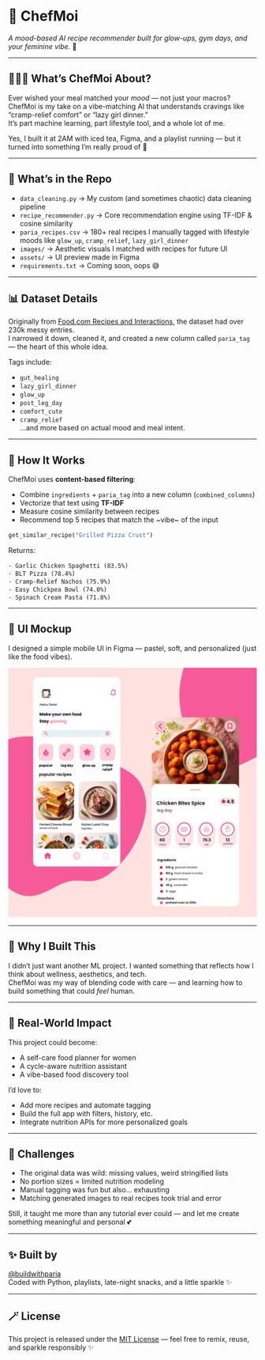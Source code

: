 
# 🧁 ChefMoi  
*A mood-based AI recipe recommender built for glow-ups, gym days, and your feminine vibe.* 🍓

---

## 👩🏻‍🍳 What’s ChefMoi About?

Ever wished your meal matched your *mood* — not just your macros?  
ChefMoi is my take on a vibe-matching AI that understands cravings like “cramp-relief comfort” or “lazy girl dinner.”  
It’s part machine learning, part lifestyle tool, and a whole lot of me.

Yes, I built it at 2AM with iced tea, Figma, and a playlist running — but it turned into something I’m really proud of 💖

---

## 🧃 What’s in the Repo

- `data_cleaning.py` → My custom (and sometimes chaotic) data cleaning pipeline  
- `recipe_recommender.py` → Core recommendation engine using TF-IDF & cosine similarity  
- `paria_recipes.csv` → 180+ real recipes I manually tagged with lifestyle moods like `glow_up`, `cramp_relief`, `lazy_girl_dinner`  
- `images/` → Aesthetic visuals I matched with recipes for future UI  
- `assets/` → UI preview made in Figma  
- `requirements.txt` → Coming soon, oops 😅

---

## 📊 Dataset Details

Originally from [Food.com Recipes and Interactions](https://www.kaggle.com/datasets/shuyangli94/food-com-recipes-and-user-interactions), the dataset had over 230k messy entries.  
I narrowed it down, cleaned it, and created a new column called `paria_tag` — the heart of this whole idea.

Tags include:
- `gut_healing`  
- `lazy_girl_dinner`  
- `glow_up`  
- `post_leg_day`  
- `comfort_cute`  
- `cramp_relief`  
...and more based on actual mood and meal intent.

---

## 🤖 How It Works

ChefMoi uses **content-based filtering**:
- Combine `ingredients` + `paria_tag` into a new column (`combined_columns`)
- Vectorize that text using **TF-IDF**
- Measure cosine similarity between recipes
- Recommend top 5 recipes that match the ~vibe~ of the input

```python
get_similar_recipe("Grilled Pizza Crust")
```

Returns:
```text
- Garlic Chicken Spaghetti (83.5%)
- BLT Pizza (78.4%)
- Cramp-Relief Nachos (75.9%)
- Easy Chickpea Bowl (74.0%)
- Spinach Cream Pasta (71.8%)
```

---

## 🎨 UI Mockup

I designed a simple mobile UI in Figma — pastel, soft, and personalized (just like the food vibes).

![ChefMoi UI Mockup](assets/figma_mockup.png)

---

## 💖 Why I Built This

I didn’t just want another ML project. I wanted something that reflects how I think about wellness, aesthetics, and tech.  
ChefMoi was my way of blending code with care — and learning how to build something that could *feel* human.

---

## 🌱 Real-World Impact

This project could become:
- A self-care food planner for women  
- A cycle-aware nutrition assistant  
- A vibe-based food discovery tool  

I’d love to:
- Add more recipes and automate tagging
- Build the full app with filters, history, etc.
- Integrate nutrition APIs for more personalized goals

---

## 🚧 Challenges

- The original data was wild: missing values, weird stringified lists
- No portion sizes = limited nutrition modeling
- Manual tagging was fun but also... exhausting
- Matching generated images to real recipes took trial and error

Still, it taught me more than any tutorial ever could — and let me create something meaningful and personal 💕

---

## ✨ Built by 

[@buildwithparia](https://github.com/buildwithparia)  
Coded with Python, playlists, late-night snacks, and a little sparkle ✨

---

## 🪄 License

This project is released under the [MIT License](./LICENSE) — feel free to remix, reuse, and sparkle responsibly ✨

